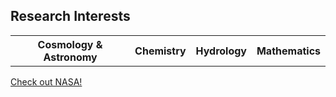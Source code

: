 ## Research Interests

<table style="width:100%">
  <tr>
    <th>Cosmology & Astronomy
    </th>
    <th>Chemistry</th>
    <th>Hydrology</th>
    <th>Mathematics</th>
  </tr>
</table>

  
<a href="http://nasa.gov">Check out NASA!</a></th>


